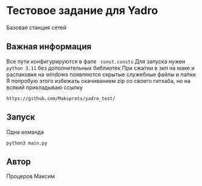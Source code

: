 # Тестовое задание для Yadro
Базовая станция сетей
## Важная информация
Все пути конфигурируются в фале ``` const.consts```
Для запуска нужен ```python 3.11``` без дополнительных библиотек
При сжатии в зип на маке и распаковке на windows появляются скрытые служебные файлы и папки
Я попробую этого избежать скачиванием zip со своего гитхаба, но на всякий прикладываю ссылку
```
https://github.com/Maksprots/yadro_test/
```

## Запуск
Одна команда
```
python3 main.py
```
## Автор
Процеров Максим

        
